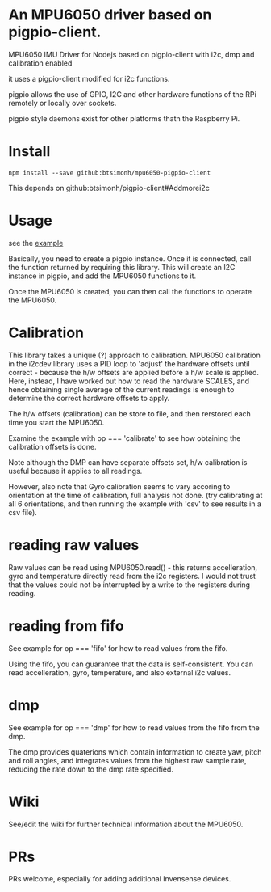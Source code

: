 # An MPU6050 driver based on pigpio-client.

MPU6050 IMU Driver for Nodejs based on pigpio-client with i2c, dmp and calibration enabled

it uses a pigpio-client modified for i2c functions.

pigpio allows the use of GPIO, I2C and other hardware functions of the RPi remotely or locally over sockets.

pigpio style daemons exist for other platforms thatn the Raspberry Pi.

# Install

```
npm install --save github:btsimonh/mpu6050-pigpio-client
```

This depends on github:btsimonh/pigpio-client#Addmorei2c

# Usage

see the [example](./examples/MPU6050-test.js)

Basically, you need to create a pigpio instance.  Once it is connected, call the function returned by requiring this library.  This will create an I2C instance in pigpio, and add the MPU6050 functions to it.

Once the MPU6050 is created, you can then call the functions to operate the MPU6050.

# Calibration

This library takes a unique (?) approach to calibration.  MPU6050 calibration in the i2cdev library uses a PID loop to 'adjust' the hardware offsets until correct - because the h/w offsets are applied before a h/w scale is applied.  Here, instead, I have worked out how to read the hardware SCALES, and hence obtaining single average of the current readings is enough to determine the correct hardware offsets to apply.

The h/w offsets (calibration) can be store to file, and then rerstored each time you start the MPU6050.

Examine the example with op === 'calibrate' to see how obtaining the calibration offsets is done.

Note although the DMP can have separate offsets set, h/w calibration is useful because it applies to all readings.

However, also note that Gyro calibration seems to vary accoring to orientation at the time of calibration, full analysis not done.  (try calibrating at all 6 orientations, and then running the example with 'csv' to see results in a csv file).

# reading raw values

Raw values can be read using MPU6050.read() - this returns accelleration, gyro and temperature directly read from the i2c registers.  I would not trust that the values could not be interrupted by a write to the registers during reading.

# reading from fifo

See example for op === 'fifo' for how to read values from the fifo.

Using the fifo, you can guarantee that the data is self-consistent.  You can read accelleration, gyro, temperature, and also external i2c values.

# dmp

See example for op === 'dmp' for how to read values from the fifo from the dmp.

The dmp provides quaterions which contain information to create yaw, pitch and roll angles, and integrates values from the highest raw sample rate, reducing the rate down to the dmp rate specified.

# Wiki

See/edit the wiki for further technical information about the MPU6050.


# PRs

PRs welcome, especially for adding additional Invensense devices.
